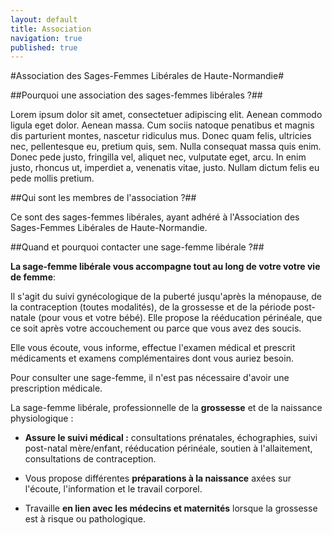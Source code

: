 ```yaml
---
layout: default
title: Association
navigation: true
published: true
---
```



#Association des Sages-Femmes Libérales de Haute-Normandie#

##Pourquoi une association des sages-femmes libérales ?##

Lorem ipsum dolor sit amet, consectetuer adipiscing elit. Aenean commodo ligula eget dolor. Aenean massa. Cum sociis natoque penatibus et magnis dis parturient montes, nascetur ridiculus mus. Donec quam felis, ultricies nec, pellentesque eu, pretium quis, sem. Nulla consequat massa quis enim. Donec pede justo, fringilla vel, aliquet nec, vulputate eget, arcu. In enim justo, rhoncus ut, imperdiet a, venenatis vitae, justo. Nullam dictum felis eu pede mollis pretium.

##Qui sont les membres de l'association ?##

Ce sont des sages-femmes libérales, ayant adhéré à l'Association des Sages-Femmes Libérales de Haute-Normandie. 

##Quand et pourquoi contacter une sage-femme libérale ?##

**La sage-femme libérale vous accompagne tout au long de votre  votre vie de femme**:

Il s'agit du suivi gynécologique de la puberté jusqu'après la ménopause, de la contraception (toutes modalités), de la grossesse et de la période post-natale (pour vous et votre bébé). Elle propose la rééducation périnéale, que ce soit après votre accouchement ou parce que vous avez des soucis.

Elle vous écoute, vous informe, effectue l'examen médical et prescrit médicaments et examens complémentaires dont vous auriez besoin.

Pour consulter une sage-femme, il n'est pas nécessaire d'avoir une prescription médicale.

La sage-femme libérale, professionnelle de la **grossesse** et de la naissance physiologique :

- **Assure le suivi médical :**
consultations prénatales, échographies, suivi post-natal mère/enfant, rééducation périnéale, soutien à l'allaitement, consultations de contraception.

- Vous propose différentes **préparations à la naissance** axées sur l'écoute, l'information et le travail corporel.

- Travaille **en lien avec les médecins et maternités** lorsque la grossesse est à risque ou pathologique.
